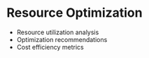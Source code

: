 # Resource Optimization
- Resource utilization analysis
- Optimization recommendations
- Cost efficiency metrics
